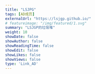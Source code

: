 ```yaml
---
title: "LSJPG"
tags: [AD成员]
externalUrl: "https://lsjgp.github.io/"
# featureimage: "/img/featured/1.svg"
summary: "LSJGP的垃圾堆"
weight: 10
showDate: false
showAuthor: false
showReadingTime: false
showEdit: false
showLikes: false
showViews: false
type: 'Link_AD'
---
```

